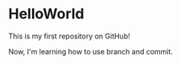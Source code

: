 # HelloWorld
This is my first repository on GitHub!

Now, I'm learning how to use branch and commit.
